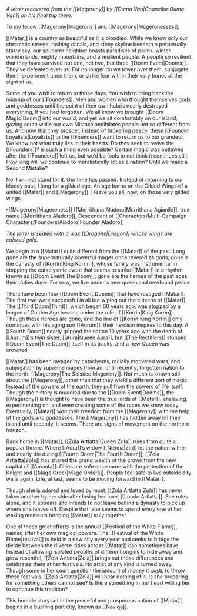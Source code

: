 *A letter recovered from the [[Magerony]] by [[Duma Van|Councilor Duma Van]] on his final trip there.*

To my fellow [[Magerony|Magerons]] and [[Magerony|Mageronesses]], 

[[Matar]] is a country as beautiful as it is bloodied. While we know only our chromatic streets, rushing canals, and stony skyline beneath a perpetually starry sky, our southern neighbor boasts paradises of palms, winter wonderlands, mighty mountains, and a resilient people. A people so resilient that they have survived not one, not two, but three [[Doom Event|Dooms]]. They’ve defeated even us. For no longer do we tower over them, subjugate them, experiment upon them, or strike fear within their very bones at the sight of us. 

Some of you wish to return to those days. You wish to bring back the miasma of our [[Founders]]. Men and women who thought themselves gods and goddesses until the point of their own hubris nearly destroyed everything, if you had forgotten. We all know we brought [[Doom Magic|Doom]] into our world, and yet we sit comfortably on our island, gazing south while our own Mistake annihilates people not so different from us. And now that they prosper, instead of brokering peace, these [[Founder Loyalists|Loyalists]] to the [[Founders]] want to return us to our grandeur. We know not what truly lies in their hearts. Do they seek to revive the [[Founders]]? Is such a thing even possible? Certain magic was outlawed after the [[Founders]] left us, but we’d be fools to not think it continues still. How long will we continue to moralistically rot as a nation? Until we make a Second Mistake?

No. I will not stand for it. Our time has passed. Instead of returning to our bloody past, I long for a gilded age. An age borne on the Gilded Wings of a united [[Matar]] and [[Magerony]]. I leave you all, now, on those very gilded wings.

\-[[Magerony|Mageroness]] [[Morrithana Aladoro|Morrithana Agianile]], true name [[Morrithana Aladoro]], Descendant of [[Characters/Multi-Campaign Characters/Founders/Aladoro|Founder Aladoro]]

*The letter is sealed with a wax [[Dragons|Dragon]] whose wings are colored gold.*

We begin in a [[Matar]] quite different from the [[Matar]] of the past. Long gone are the supernaturally powerful mages once revered as gods; gone is the dynasty of [[Korrin|King Korrin]], whose family was instrumental in stopping the cataclysmic event that seems to strike [[Matar]] in a rhythm known as [[Doom Event|The Doom]]; gone are the heroes of the past ages, their duties done. For now, we live under a new queen and newfound peace. 

There have been four [[Doom Event|Dooms]] that have ravaged [[Matar]]. The first two were successful in all but wiping out the citizens of [[Matar]]. The [[Third Doom|Third]], which began 60 years ago, was stopped by a league of Golden Age heroes, under the rule of [[Korrin|King Korrin]]. Though these heroes are gone, and the line of [[Korrin|King Korrin]] only continues with his aging son [[Aurum]], their heroism inspires to this day. A [[Fourth Doom]] nearly gripped the nation 10 years ago with the death of [[Aurum]]’s twin sister, [[Aura|Queen Aura]], but [[The Rectifiers]] stopped [[Doom Event|The Doom]] itself in its tracks, and a new Queen was crowned. 

[[Matar]] has been ravaged by cataclysms, racially motivated wars, and subjugation by supreme mages from an, until recently, forgotten nation to the north. [[Magerony|The Solstice Magerony]]. Not much is known still about the [[Magerony]], other than that they wield a different sort of magic. Instead of the powers of the earth, they pull from the powers of life itself. Though the history is muddled due to the [[Doom Event|Dooms]], the [[Magerony]] is thought to have been the true lords of [[Matar]], enslaving, experimenting on, and even creating some of the races we know today. Eventually, [[Matar]] won their freedom from the [[Magerony]] with the help of the gods and goddesses. The [[Magerony]] has hidden away on their island until recently, it seems. There are signs of movement on the northern horizon. 

Back home in [[Matar]], [[Zola Artlatta|Queen Zola]] rules from quite a popular throne. Where [[Aura]]’s widow [[Nizima|Zin]] let the nation wither and nearly die during [[Fourth Doom|The Fourth Doom]], [[Zola Artlatta|Zola]] has shared the grand wealth of the crown from the new capital of [[Amanta]]. Cities are safe once more with the protection of the Knight and [[Mage Order|Mage Orders]]. People feel safe to live outside city walls again. Life, at last, seems to be moving forward in [[Matar]]. 

Though she is adored and loved by most, [[Zola Artlatta|Zola]] has never taken another by her side after losing her love, [[Londo Artlatta]]. She rules alone, and it appears she intends to not leave behind a dynasty to pick up where she leaves off. Despite that, she seems to spend every one of her waking moments bringing [[Matar]] truly together.

One of these great efforts is the annual [[Festival of the White Flame]], named after her own magical powers. The [[Festival of the White Flame|festival]] is held in a new city every year and seeks to bridge the divide between the diverse cities across [[Matar]] can sometimes have. Instead of allowing isolated peoples of different origins to hide away and grow resentful, [[Zola Artlatta|Zola]] brings out those differences and celebrates them at her festivals. No artist of any kind is turned away. Though some in her court question the amount of money it costs to throw these festivals, [[Zola Artlatta|Zola]] will hear nothing of it. Is she preparing for something others cannot see? Is there something in her heart willing her to continue this tradition?

This humble story set in the peaceful and prosperous nation of [[Matar]] begins in a bustling port city, known as [[Naviga]]. 
